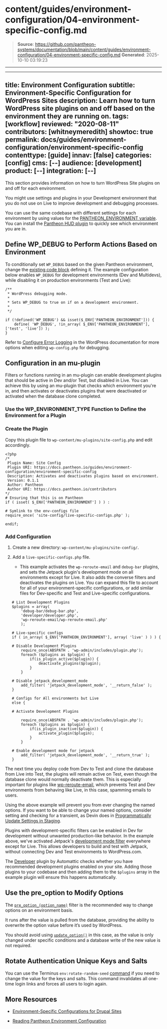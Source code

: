 # content/guides/environment-configuration/04-environment-specific-config.md

> **Source**: https://github.com/pantheon-systems/documentation/blob/main/content/guides/environment-configuration/04-environment-specific-config.md
> **Generated**: 2025-10-10 03:19:23

---

---
title: Environment Configuration
subtitle: Environment-Specific Configuration for WordPress Sites
description: Learn how to turn WordPress site plugins on and off based on the environment they are running on.
tags: [workflow]
reviewed: "2020-08-11"
contributors: [whitneymeredith]
showtoc: true
permalink: docs/guides/environment-configuration/environment-specific-config
contenttype: [guide]
innav: [false]
categories: [config]
cms: [--]
audience: [development]
product: [--]
integration: [--]
---

This section provides information on how to turn WordPress Site plugins on and off for each environment.

You might use settings and plugins in your Development environment that you do not use on Live to improve development and debugging processes.

You can use the same codebase with different settings for each environment by using values for the [PANTHEON_ENVIRONMENT variable](/guides/environment-configuration/read-environment-config). You can install the [Pantheon HUD plugin](https://wordpress.org/plugins/pantheon-hud/) to quickly see which environment you are in. 

## Define WP_DEBUG to Perform Actions Based on Environment

To conditionally set `WP_DEBUG` based on the given Pantheon environment, change the [existing code block](https://github.com/pantheon-systems/WordPress/blob/default/wp-config.php#L72-L74) defining it. The example configuration below enables `WP_DEBUG` for development environments (Dev and Multidevs), while disabling it on production environments (Test and Live):

```php:title=wp-config.php
/**
 * WordPress debugging mode.
 *
 * Sets WP_DEBUG to true on if on a development environment.
 *
 */

if (!defined('WP_DEBUG') && isset($_ENV['PANTHEON_ENVIRONMENT'])) {
    define( 'WP_DEBUG', !in_array( $_ENV['PANTHEON_ENVIRONMENT'], ['test', 'live']) );
}
```

Refer to [Configure Error Logging](https://wordpress.org/support/article/editing-wp-config-php/#configure-error-logging) in the WordPress documentation for more options when editing `wp-config.php` for debugging.

## Configuration in an mu-plugin

Filters or functions running in an mu-plugin can enable development plugins that should be active in Dev and/or Test, but disabled in Live. You can achieve this by using an mu-plugin that checks which environment you're in, and then activates or deactivates plugins that were deactivated or activated when the database clone completed.

### Use the WP_ENVIRONMENT_TYPE Function to Define the Environment for a Plugin

<Partial file="wp_get_environment_type.md" />

### Create the Plugin

Copy this plugin file to `wp-content/mu-plugins/site-config.php` and edit accordingly.

 ```php:title=site-config.php
<?php
/*
  Plugin Name: Site Config
  Plugin URI: https://docs.pantheon.io/guides/environment-configuration/environment-specific-config
  Description: Activates and deactivates plugins based on environment.
  Version: 0.1.1
  Author: Pantheon
  Author URI: https://docs.pantheon.io/contributors
*/
# Ensuring that this is on Pantheon
if ( isset( $_ENV['PANTHEON_ENVIRONMENT'] ) ) :

# Symlink to the env-configs file
require_once( 'site-config/live-specific-configs.php' );

endif;
```

### Add Configuration

1. Create a new directory: `wp-content/mu-plugins/site-config/`.

1. Add a `live-specific-configs.php` file.

    -  This example activates the `wp-reroute-email` and `debug-bar` plugins, and sets the Jetpack plugin's development mode on all environments except for Live. It also adds the converse filters and deactivates the plugins on Live. You can expand this file to account for all of your environment-specific configurations, or add similar files for Dev-specific and Test and Live-specific configurations.

 ```php:title=live-specific-configs.php
    # List Development Plugins
    $plugins = array(
        'debug-bar/debug-bar.php',
        'developer/developer.php',
        'wp-reroute-email/wp-reroute-email.php'
        );

    # Live-specific configs
    if ( in_array( $_ENV['PANTHEON_ENVIRONMENT'], array( 'live' ) ) ) {

    # Disable Development Plugins
        require_once(ABSPATH . 'wp-admin/includes/plugin.php');
        foreach ($plugins as $plugin) {
            if(is_plugin_active($plugin)) {
	            deactivate_plugins($plugin);
            }
        }

    # Disable jetpack_development_mode
        add_filter( 'jetpack_development_mode', '__return_false' );
    }

    # Configs for All environments but Live
    else {

   	# Activate Development Plugins

        require_once(ABSPATH . 'wp-admin/includes/plugin.php');
        foreach ($plugins as $plugin) {
            if(is_plugin_inactive($plugin)) {
                activate_plugin($plugin);
            }
        }

    # Enable development mode for jetpack
        add_filter( 'jetpack_development_mode', '__return_true' );
    }
 ```


The next time you deploy code from Dev to Test and clone the database from Live into Test, the plugins will remain active on Test, even though the database clone would normally deactivate them. This is especially important for plugins like [wp-reroute-email](https://wordpress.org/plugins/wp-reroute-email/), which prevents Test and Dev environments from behaving like Live, in this case, spamming emails to users.

Using the above example will prevent you from ever changing the named options. If you want to be able to change your named options, consider setting and checking for a transient, as Devin does in [Programmatically Update Settings in Staging](https://wptheming.com/2015/08/programmatically-update-staging-settings/).

Plugins with development-specific filters can be enabled in Dev for development without unwanted production-like behavior. In the example above, we've activated Jetpack's [development mode filter](https://jetpack.com/support/development-mode/) everywhere except for Live. This allows developers to build and test with Jetpack, without connecting Dev and Test environments to WordPress.com.

The [Developer](https://wordpress.org/plugins/developer/) plugin by Automattic checks whether you have recommended development plugins enabled on your site. Adding those plugins to your codebase and then adding them to the `$plugins` array in the example plugin will ensure this happens automatically.

## Use the pre_option to Modify Options

The [`pre_option_(option_name)`](https://codex.wordpress.org/Plugin_API/Filter_Reference/pre_option_(option_name)) filter is the recommended way to change options on an environment basis.

It runs after the value is pulled from the database, providing the ability to overwrite the option value before it’s used by WordPress.

You should avoid using [`update_option()`](https://codex.wordpress.org/Function_Reference/update_option) in this case, as the value is only changed under specific conditions and a database write of the new value is not required.

## Rotate Authentication Unique Keys and Salts

You can use the Terminus `env:rotate-random-seed` [command](/terminus/commands/env-rotate-random-seed) if you need to change the value for the keys and salts. This command invalidates all one-time login links and forces all users to login again.

## More Resources

- [Environment-Specific Configurations for Drupal Sites](/guides/environment-configuration/environment-specific-config-drupal)

- [Reading Pantheon Environment Configuration](/guides/environment-configuration/read-environment-config)

